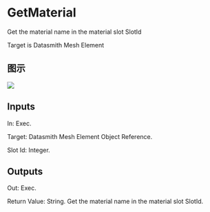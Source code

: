 # GetMaterial

Get the material name in the material slot SlotId

Target is Datasmith Mesh Element

## 图示

![]($-20221218-18372233.png)

## Inputs

In: Exec.

Target: Datasmith Mesh Element Object Reference.

Slot Id: Integer.  

## Outputs

Out: Exec.

Return Value: String. Get the material name in the material slot SlotId.

